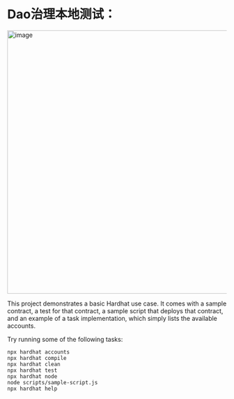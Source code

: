 # Dao治理本地测试：

<img width="604" alt="image" src="https://user-images.githubusercontent.com/33890215/161533591-00a2bf0a-d287-4ed6-8ccb-b0a9ac2806f6.png">


This project demonstrates a basic Hardhat use case. It comes with a sample contract, a test for that contract, a sample script that deploys that contract, and an example of a task implementation, which simply lists the available accounts.

Try running some of the following tasks:

```shell
npx hardhat accounts
npx hardhat compile
npx hardhat clean
npx hardhat test
npx hardhat node
node scripts/sample-script.js
npx hardhat help
```
